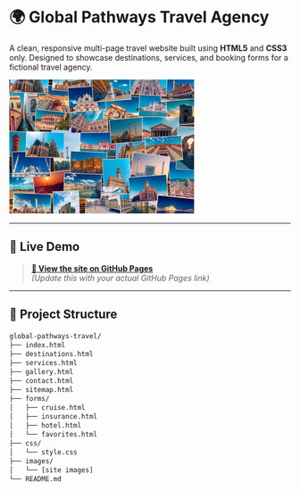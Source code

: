 # 🌍 Global Pathways Travel Agency

A clean, responsive multi-page travel website built using **HTML5** and **CSS3** only. Designed to showcase destinations, services, and booking forms for a fictional travel agency.

![Screenshot](./images/bg.jpg) 

---

## 🔗 Live Demo

> **[🔎 View the site on GitHub Pages](https://github.com/404Hero/global/)**  
> *(Update this with your actual GitHub Pages link)*

---

## 📁 Project Structure

```plaintext
global-pathways-travel/
├── index.html
├── destinations.html
├── services.html
├── gallery.html
├── contact.html
├── sitemap.html
├── forms/
│   ├── cruise.html
│   ├── insurance.html
│   ├── hotel.html
│   └── favorites.html
├── css/
│   └── style.css
├── images/
│   └── [site images]
└── README.md
